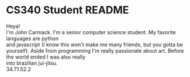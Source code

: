 # CS340 Student README
Heya!  
I'm John Carmack. I'm a senior computer science student. My favorite languages are python  
and javascript (I know this won't make me many friends, but you gotta be yourself). Aside 
from programming I'm really passionate about art. Before the world ended I was also really  
into brazilian jui-jitsu.  
34.71.52.2
